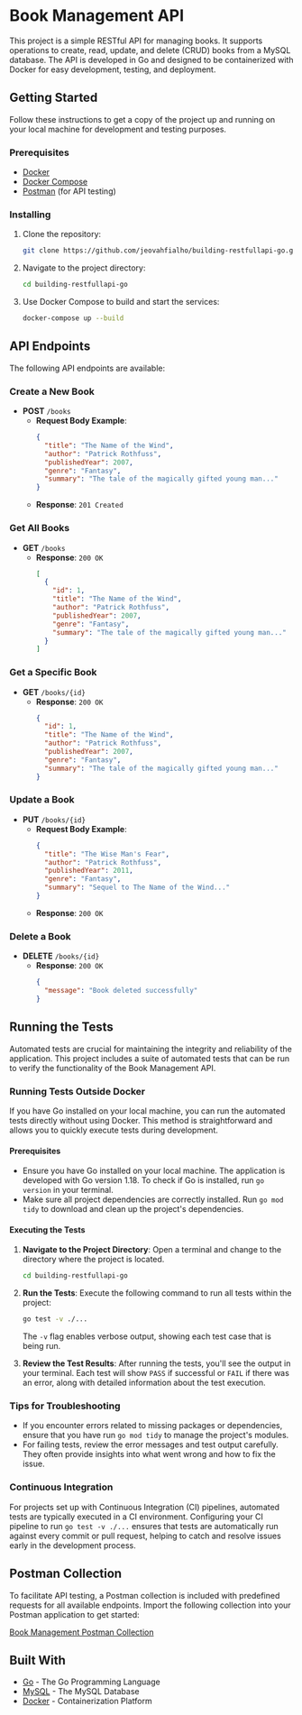
# Book Management API

This project is a simple RESTful API for managing books. It supports operations to create, read, update, and delete (CRUD) books from a MySQL database. The API is developed in Go and designed to be containerized with Docker for easy development, testing, and deployment.

## Getting Started

Follow these instructions to get a copy of the project up and running on your local machine for development and testing purposes.

### Prerequisites

- [Docker](https://www.docker.com/get-started)
- [Docker Compose](https://docs.docker.com/compose/install/)
- [Postman](https://www.postman.com/) (for API testing)

### Installing

1. Clone the repository:
   ```bash
   git clone https://github.com/jeovahfialho/building-restfullapi-go.git
   ```

2. Navigate to the project directory:
   ```bash
   cd building-restfullapi-go
   ```

3. Use Docker Compose to build and start the services:
   ```bash
   docker-compose up --build
   ```

## API Endpoints

The following API endpoints are available:

### Create a New Book

- **POST** `/books`
  - **Request Body Example**:
    ```json
    {
      "title": "The Name of the Wind",
      "author": "Patrick Rothfuss",
      "publishedYear": 2007,
      "genre": "Fantasy",
      "summary": "The tale of the magically gifted young man..."
    }
    ```
  - **Response**: `201 Created`

### Get All Books

- **GET** `/books`
  - **Response**: `200 OK`
    ```json
    [
      {
        "id": 1,
        "title": "The Name of the Wind",
        "author": "Patrick Rothfuss",
        "publishedYear": 2007,
        "genre": "Fantasy",
        "summary": "The tale of the magically gifted young man..."
      }
    ]
    ```

### Get a Specific Book

- **GET** `/books/{id}`
  - **Response**: `200 OK`
    ```json
    {
      "id": 1,
      "title": "The Name of the Wind",
      "author": "Patrick Rothfuss",
      "publishedYear": 2007,
      "genre": "Fantasy",
      "summary": "The tale of the magically gifted young man..."
    }
    ```

### Update a Book

- **PUT** `/books/{id}`
  - **Request Body Example**:
    ```json
    {
      "title": "The Wise Man's Fear",
      "author": "Patrick Rothfuss",
      "publishedYear": 2011,
      "genre": "Fantasy",
      "summary": "Sequel to The Name of the Wind..."
    }
    ```
  - **Response**: `200 OK`

### Delete a Book

- **DELETE** `/books/{id}`
  - **Response**: `200 OK`
    ```json
    {
      "message": "Book deleted successfully"
    }
    ```

## Running the Tests

Automated tests are crucial for maintaining the integrity and reliability of the application. This project includes a suite of automated tests that can be run to verify the functionality of the Book Management API. 

### Running Tests Outside Docker

If you have Go installed on your local machine, you can run the automated tests directly without using Docker. This method is straightforward and allows you to quickly execute tests during development.

#### Prerequisites

- Ensure you have Go installed on your local machine. The application is developed with Go version 1.18. To check if Go is installed, run `go version` in your terminal.
- Make sure all project dependencies are correctly installed. Run `go mod tidy` to download and clean up the project's dependencies.

#### Executing the Tests

1. **Navigate to the Project Directory**: Open a terminal and change to the directory where the project is located.

    ```bash
    cd building-restfullapi-go
    ```

2. **Run the Tests**: Execute the following command to run all tests within the project:

    ```bash
    go test -v ./...
    ```

    The `-v` flag enables verbose output, showing each test case that is being run.

3. **Review the Test Results**: After running the tests, you'll see the output in your terminal. Each test will show `PASS` if successful or `FAIL` if there was an error, along with detailed information about the test execution.

### Tips for Troubleshooting

- If you encounter errors related to missing packages or dependencies, ensure that you have run `go mod tidy` to manage the project's modules.
- For failing tests, review the error messages and test output carefully. They often provide insights into what went wrong and how to fix the issue.

### Continuous Integration

For projects set up with Continuous Integration (CI) pipelines, automated tests are typically executed in a CI environment. Configuring your CI pipeline to run `go test -v ./...` ensures that tests are automatically run against every commit or pull request, helping to catch and resolve issues early in the development process.


## Postman Collection

To facilitate API testing, a Postman collection is included with predefined requests for all available endpoints. Import the following collection into your Postman application to get started:

[Book Management Postman Collection](https://martian-shuttle-401403.postman.co/workspace/Tests---Jeovah~c7ebacd1-af72-4324-b67f-86b96865fc22/collection/1780378-517b950f-d054-4a89-a1cf-8b03e5f494b9?action=share&source=collection_link&creator=1780378)

## Built With

- [Go](https://golang.org/) - The Go Programming Language
- [MySQL](https://www.mysql.com/) - The MySQL Database
- [Docker](https://www.docker.com/) - Containerization Platform